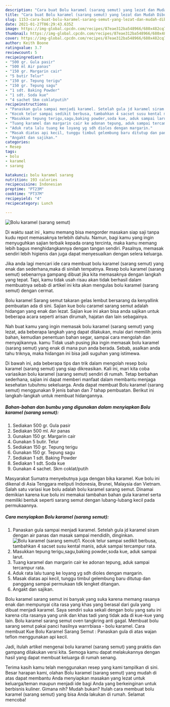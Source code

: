 ```yaml
---
description: "Cara buat Bolu karamel (sarang semut) yang lezat dan Mudah Dibuat"
title: "Cara buat Bolu karamel (sarang semut) yang lezat dan Mudah Dibuat"
slug: 1153-cara-buat-bolu-karamel-sarang-semut-yang-lezat-dan-mudah-dibuat
date: 2021-01-27T06:29:43.635Z
image: https://img-global.cpcdn.com/recipes/87eae312ba548966/680x482cq70/bolu-karamel-sarang-semut-foto-resep-utama.jpg
thumbnail: https://img-global.cpcdn.com/recipes/87eae312ba548966/680x482cq70/bolu-karamel-sarang-semut-foto-resep-utama.jpg
cover: https://img-global.cpcdn.com/recipes/87eae312ba548966/680x482cq70/bolu-karamel-sarang-semut-foto-resep-utama.jpg
author: Keith Boone
ratingvalue: 3.7
reviewcount: 5
recipeingredient:
- "500 gr. Gula pasir"
- "500 ml Air panas"
- "150 gr. Margarin cair"
- "5 butir Telur"
- "150 gr. Tepung terigu"
- "150 gr. Tepung sagu"
- "1 sdt. Baking Powder"
- "1 sdt. Soda kue"
- "4 sachet Skm coklatputih"
recipeinstructions:
- "Panaskan gula sampai menjadi karamel. Setelah gula jd karamel siram dengan air panas dan masak sampai mendidih, dinginkan."
- "Kocok telur sampai sedikit berbusa, tambahkan 4 sacset susu kental manis, aduk sampai tercampur rata."
- "Masukkan tepung terigu,sagu,baking powder,soda kue, aduk sampai larut."
- "Tuang karamel dan margarin cair ke adonan tepung, aduk sampai tercampur rata."
- "Aduk rata lalu tuang ke loyang yg sdh dioles dengan margarin."
- "Masak diatas api kecil, tunggu timbul gelembung baru ditutup dan panggang sampai permukaan tdk lengket ditangan."
- "Angakt dan sajikan."
categories:
- Resep
tags:
- bolu
- karamel
- sarang

katakunci: bolu karamel sarang 
nutrition: 193 calories
recipecuisine: Indonesian
preptime: "PT23M"
cooktime: "PT37M"
recipeyield: "4"
recipecategory: Lunch

---
```



![Bolu karamel (sarang semut)](https://img-global.cpcdn.com/recipes/87eae312ba548966/680x482cq70/bolu-karamel-sarang-semut-foto-resep-utama.jpg)

Di waktu  saat ini , kamu memang bisa mengorder masakan siap saji tanpa kudu repot memasaknya terlebih dahulu. Namun, bagi kamu yang ingin menyuguhkan sajian terbaik kepada orang tercinta, maka kamu memang lebih bagus menghidangkannya dengan tangan sendiri. Pasalnya, memasak sendiri lebih higienis dan juga dapat menyesuaikan dengan selera keluarga.

Jika anda lagi mencari ide cara membuat bolu karamel (sarang semut) yang enak dan sederhana,maka di sinilah tempatnya. Resep bolu karamel (sarang semut)  sebenarnya gampang dibuat jika kita memasaknya dengan langkah yang tepat. Tapi, kamu tidak usah risau akan tidak berhasil dalam membuatnya 
sebab di artikel ini kita akan mengulas bolu karamel (sarang semut) dengan cermat.  

Bolu karamel Sarang semut takaran gelas lembut bersarang da kenyallink pembuatan ada di sini. Sajian kue bolu caramel sarang semut adalah hidangan yang enak dan lezat. Sajian kue ini akan bisa anda sajikan untuk beberapa acara seperti arisan dirumah, hajatan dan lain sebagainya.

Nah buat kamu yang ingin memasak bolu karamel (sarang semut) yang lezat, ada beberapa langkah yang dapat dilakukan, mulai dari memilih jenis bahan, kemudian penentuan bahan segar, sampai cara mengolah dan menyajikannya. kamu Tidak usah pusing jika ingin memasak bolu karamel (sarang semut) yang enak di mana pun anda berada. Sebab, asalkan anda  tahu triknya, maka hidangan ini bisa jadi suguhan yang istimewa.

Di bawah ini, ada beberapa tips dan trik dalam mengolah resep bolu karamel (sarang semut) yang siap dikreasikan. Kali ini, mari kita coba variasikan bolu karamel (sarang semut) sendiri di rumah. Tetap berbahan sederhana, sajian ini dapat memberi manfaat dalam membantu menjaga kesehatan tubuhmu sekeluarga. Anda dapat membuat Bolu karamel (sarang semut) menggunakan 9 jenis bahan dan 7 tahap pembuatan. Berikut ini langkah-langkah untuk membuat hidangannya.

<!--inarticleads1-->

##### Bahan-bahan dan bumbu yang digunakan dalam menyiapkan Bolu karamel (sarang semut):

1. Sediakan 500 gr. Gula pasir
1. Sediakan 500 ml. Air panas
1. Gunakan 150 gr. Margarin cair
1. Gunakan 5 butir. Telur
1. Sediakan 150 gr. Tepung terigu
1. Gunakan 150 gr. Tepung sagu
1. Sediakan 1 sdt. Baking Powder
1. Sediakan 1 sdt. Soda kue
1. Gunakan 4 sachet. Skm coklat/putih


Masyarakat Sumatra menyebutnya juga dengan bika karamel. Kue bolu ini dikenal di Asia Tenggara meliputi Indonesia, Brunei, Malaysia dan Vietnam. Salah satu variasi kue bolu adalah bolu karamel sarang semut. Dinamai demikian karena kue bolu ini memakai tambahan bahan gula karamel serta memiliki bentuk seperti sarang semut dengan lubang-lubang kecil pada permukaannya. 

<!--inarticleads2-->

##### Cara menyiapkan Bolu karamel (sarang semut):

1. Panaskan gula sampai menjadi karamel. Setelah gula jd karamel siram dengan air panas dan masak sampai mendidih, dinginkan.
<img src="https://img-global.cpcdn.com/steps/45748d7294e8eec7/160x128cq70/bolu-karamel-sarang-semut-langkah-memasak-1-foto.jpg" alt="Bolu karamel (sarang semut)">1. Kocok telur sampai sedikit berbusa, tambahkan 4 sacset susu kental manis, aduk sampai tercampur rata.
1. Masukkan tepung terigu,sagu,baking powder,soda kue, aduk sampai larut.
1. Tuang karamel dan margarin cair ke adonan tepung, aduk sampai tercampur rata.
1. Aduk rata lalu tuang ke loyang yg sdh dioles dengan margarin.
1. Masak diatas api kecil, tunggu timbul gelembung baru ditutup dan panggang sampai permukaan tdk lengket ditangan.
1. Angakt dan sajikan.


Bolu karamel sarang semut ini banyak yang suka karena memang rasanya enak dan mempunyai cita rasa yang khas yang berasal dari gula yang dibuat menjadi karamel. Saya sendiri suka sekali dengan bolu yang satu ini karena cita rasanya yang unik dan khas tadi yang tidak ada di kue-kue yang lain. Bolu karamel sarang semut oven tangkring anti gagal. Membuat bolu sarang semut pakai panci hasilnya warrrbiasa - bolu karamel. Cara membuat Kue Bolu Karamel Sarang Semut : Panaskan gula di atas wajan teflon menggunakan api kecil. 

Jadi, itulah artikel mengenai  bolu karamel (sarang semut)  yang praktis dan gampang dilakukan versi kita. Semoga kamu dapat melakukannya dengan hasil yang dapat membuat keluarga di rumah senang. 

Terima kasih kamu telah menggunakan resep yang kami tampilkan di sini. Besar harapan kami, olahan  Bolu karamel (sarang semut) yang mudah di atas dapat membantu Anda menyiapkan masakan yang lezat untuk keluarga/teman maupun menjadi ide bagi Anda yang berkeinginan untuk berbisnis kuliner. Gimana nih? Mudah bukan? Itulah cara membuat bolu karamel (sarang semut) yang bisa Anda lakukan di rumah. Selamat mencoba!

